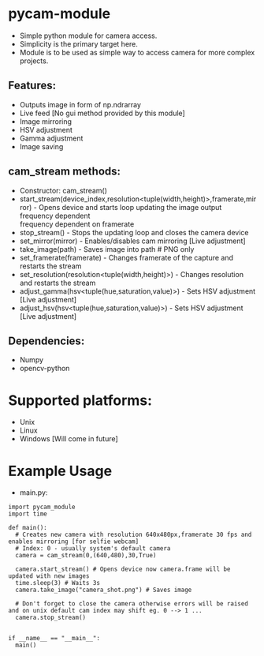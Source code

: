 # pycam-module

- Simple python module for camera access.
- Simplicity is the primary target here.
- Module is to be used as simple way to access camera for more complex projects.

## Features:
 - Outputs image in form of np.ndrarray
 - Live feed [No gui method provided by this module]
 - Image mirroring
 - HSV adjustment
 - Gamma adjustment
 - Image saving

## cam_stream methods:
 - Constructor: cam_stream()
 - start_stream(device_index<Int>,resolution<tuple(width,height)>,framerate<Int>,mirror<bool>) - Opens device and starts loop updating the image output frequency dependent<br>
 frequency dependent on framerate
 - stop_stream() - Stops the updating loop and closes the camera device
 - set_mirror(mirror<bool>) - Enables/disables cam mirroring [Live adjustment]
 - take_image(path<string>) - Saves image into path # PNG only
 - set_framerate(framerate<int>) - Changes framerate of the capture and restarts the stream
 - set_resolution(resolution<tuple(width,height)>) - Changes resolution and restarts the stream
 - adjust_gamma(hsv<tuple(hue,saturation,value)>) - Sets HSV adjustment [Live adjustment]
 - adjust_hsv(hsv<tuple(hue,saturation,value)>) - Sets HSV adjustment [Live adjustment]

## Dependencies:
 - Numpy
 - opencv-python

# Supported platforms:
 - Unix
 - Linux
 - Windows [Will come in future]
# Example Usage
- main.py:
 ```
 import pycam_module
 import time

 def main():
   # Creates new camera with resolution 640x480px,framerate 30 fps and enables mirroring [for selfie webcam]
   # Index: 0 - usually system's default camera
   camera = cam_stream(0,(640,480),30,True)

   camera.start_stream() # Opens device now camera.frame will be updated with new images
   time.sleep(3) # Waits 3s
   camera.take_image("camera_shot.png") # Saves image
   
   # Don't forget to close the camera otherwise errors will be raised and on unix default cam index may shift eg. 0 --> 1 ...
   camera.stop_stream()


 if __name__ == "__main__":
   main()
 ```


    
